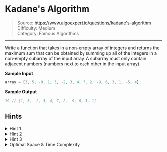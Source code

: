 # Kadane's Algorithm

> Source: https://www.algoexpert.io/questions/kadane's-algorithm  
> Difficulty: Medium  
> Category: Famous Algorithms
---

Write a function that takes in a non-empty array of integers and returns the 
maximum sum that can be obtained by summing up all of the integers in a 
non-empty subarray of the input array. A subarray must only contain adjacent 
numbers (numbers next to each other in the input array).

**Sample Input**
```ts
array = [3, 5, -9, 1, 3, -2, 3, 4, 7, 2, -9, 6, 3, 1, -5, 4];
```

**Sample Output**
```ts
19 // [1, 3, -2, 3, 4, 7, 2, -9, 6, 3, 1]
```

## Hints

<details>
<summary>Hint 1</summary>
...
</details>

<details>
<summary>Hint 2</summary>
...
</details>

<details>
<summary>Hint 3</summary>
...
</details>

<details>
<summary>Optimal Space &amp; Time Complexity</summary>
O(??) time | O(??) space - where ?? is ...
</details>
